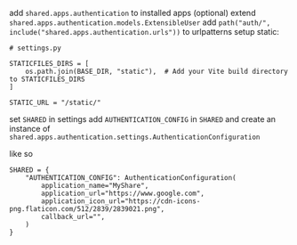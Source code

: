 add `shared.apps.authentication` to installed apps
(optional) extend `shared.apps.authentication.models.ExtensibleUser`
add `path("auth/", include("shared.apps.authentication.urls"))` to urlpatterns
setup static:
```
# settings.py

STATICFILES_DIRS = [
    os.path.join(BASE_DIR, "static"),  # Add your Vite build directory to STATICFILES_DIRS
]

STATIC_URL = "/static/"
```

set `SHARED` in settings
    add `AUTHENTICATION_CONFIG` in `SHARED`
    and create an instance of `shared.apps.authentication.settings.AuthenticationConfiguration`

like so 
```
SHARED = {
    "AUTHENTICATION_CONFIG": AuthenticationConfiguration(
        application_name="MyShare",
        application_url="https://www.google.com",
        application_icon_url="https://cdn-icons-png.flaticon.com/512/2839/2839021.png",
        callback_url="",
    )
}

```
